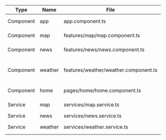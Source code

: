 | Type | Name | File | Selector | DependsOn | Endpoints |
| --- | --- | --- | --- | --- | --- |
| Component | app | app.component.ts | app-root |  |  |
| Component | map | features/map/map.component.ts | app-map | map.service (service) |  |
| Component | news | features/news/news.component.ts | app-news | news.service (service) |  |
| Component | weather | features/weather/weather.component.ts | app-weather | map.service (service), weather.service (service) |  |
| Component | home | pages/home/home.component.ts | app-home |  |  |
| Service | map | services/map.service.ts |  |  | GET https://nominatim.openstreetmap.org/search |
| Service | news | services/news.service.ts |  |  | GET https://newsapi.org/v2/everything |
| Service | weather | services/weather.service.ts |  |  | GET https://api.open-meteo.com/v1/forecast |